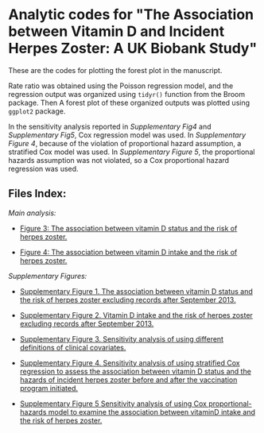 # Analytic codes for "The Association between Vitamin D and Incident Herpes Zoster: A UK Biobank Study"

These are the codes for plotting the forest plot in the manuscript.

Rate ratio was obtained using the Poisson regression model, and the regression output was organized using `tidyr()` function from the Broom package. Then A forest plot of these organized outputs was plotted using `ggplot2` package.

In the sensitivity analysis reported in *Supplementary Fig4* and *Supplementary Fig5*, Cox regression model was used. In *Supplementary Figure 4*, because of the violation of proportional hazard assumption, a stratified Cox model was used. In *Supplementary Figure 5*, the proportional hazards assumption was not violated, so a Cox proportional hazard regression was used.

## Files Index:

*Main analysis:*

-   [Figure 3: The association between vitamin D status and the risk of herpes zoster.](https://github.com/liang-yu12/ukb_vd_hz_publish/blob/aca35f24a6c6b4015d3e69929bf3f79ffe4a48bb/figure_2_vd_hz.R)

-   [Figure 4: The association between vitamin D intake and the risk of herpes zoster.](https://github.com/liang-yu12/ukb_vd_hz_publish/blob/aca35f24a6c6b4015d3e69929bf3f79ffe4a48bb/figure_3_vdsupdrug_hz.R)

*Supplementary Figures:*

-   [Supplementary Figure 1. The association between vitamin D status and the risk of herpes zoster excluding records after September 2013.](https://github.com/liang-yu12/ukb_vd_hz_publish/blob/aca35f24a6c6b4015d3e69929bf3f79ffe4a48bb/supp_fig1_se_novaccine.R)

-   [Supplementary Figure 2. Vitamin D intake and the risk of herpes zoster excluding records after September 2013.](https://github.com/liang-yu12/ukb_vd_hz_publish/blob/aca35f24a6c6b4015d3e69929bf3f79ffe4a48bb/supp_fig2_se_novaccine.R)

-   [Supplementary Figure 3. Sensitivity analysis of using different definitions of clinical covariates.](https://github.com/liang-yu12/ukb_vd_hz_publish/blob/aca35f24a6c6b4015d3e69929bf3f79ffe4a48bb/supp_fig3_se_differentcovariates.R)

-   [Supplementary Figure 4. Sensitivity analysis of using stratified Cox regression to assess the association between vitamin D status and the hazards of incident herpes zoster before and after the vaccination program initiated.](https://github.com/liang-yu12/ukb_vd_hz_publish/blob/aca35f24a6c6b4015d3e69929bf3f79ffe4a48bb/supp_fig4_primary_surv.R)

-   [Supplementary Figure 5 Sensitivity analysis of using Cox proportional-hazards model to examine the association between vitaminD intake and the risk of herpes zoster.](https://github.com/liang-yu12/ukb_vd_hz_publish/blob/aca35f24a6c6b4015d3e69929bf3f79ffe4a48bb/supp_fig5_2ndexp_surv.R)
